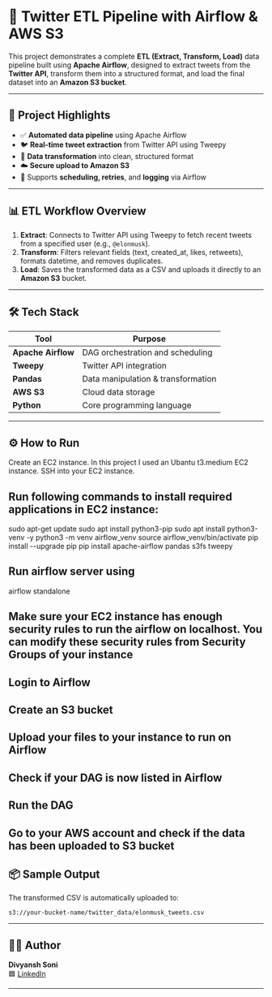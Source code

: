 # 🚀 Twitter ETL Pipeline with Airflow & AWS S3

This project demonstrates a complete **ETL (Extract, Transform, Load)** data pipeline built using **Apache Airflow**, designed to extract tweets from the **Twitter API**, transform them into a structured format, and load the final dataset into an **Amazon S3 bucket**.

---

## 📌 Project Highlights

- ✅ **Automated data pipeline** using Apache Airflow
- 🐦 **Real-time tweet extraction** from Twitter API using Tweepy
- 🧹 **Data transformation** into clean, structured format
- ☁️ **Secure upload to Amazon S3**
- 🔁 Supports **scheduling, retries**, and **logging** via Airflow

---

## 📊 ETL Workflow Overview

1. **Extract**: Connects to Twitter API using Tweepy to fetch recent tweets from a specified user (e.g., `@elonmusk`).
2. **Transform**: Filters relevant fields (text, created_at, likes, retweets), formats datetime, and removes duplicates.
3. **Load**: Saves the transformed data as a CSV and uploads it directly to an **Amazon S3** bucket.

---

## 🛠️ Tech Stack

| Tool         | Purpose                         |
|--------------|----------------------------------|
| **Apache Airflow** | DAG orchestration and scheduling |
| **Tweepy**         | Twitter API integration         |
| **Pandas**         | Data manipulation & transformation |
| **AWS S3**         | Cloud data storage              |
| **Python**         | Core programming language       |

---


## ⚙️ How to Run
Create an EC2 instance. In this project I used an Ubantu t3.medium EC2 instance. 
SSH into your EC2 instance. 

## Run following commands to install required applications in EC2 instance: 
sudo apt-get update
sudo apt install python3-pip
sudo apt install python3-venv -y
python3 -m venv airflow_venv
source airflow_venv/bin/activate
pip install --upgrade pip
pip install apache-airflow pandas s3fs tweepy

## Run airflow server using
airflow standalone

## Make sure your EC2 instance has enough security rules to run the airflow on localhost. You can modify these security rules from Security Groups of your instance

## Login to Airflow
## Create an S3 bucket 
## Upload your files to your instance to run on Airflow
## Check if your DAG is now listed in Airflow 
## Run the DAG
## Go to your AWS account and check if the data has been uploaded to S3 bucket



## 📦 Sample Output

The transformed CSV is automatically uploaded to:
```
s3://your-bucket-name/twitter_data/elonmusk_tweets.csv
```

---



## 👨‍💻 Author

**Divyansh Soni**  
🟦 [LinkedIn](https://www.linkedin.com/in/divyansh-prakhar-soni-95b255152/) 


---
